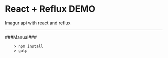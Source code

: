 React + Reflux DEMO
====

Imagur api with react and reflux

---

###Manual###

```
	> npm install
	> gulp
```
